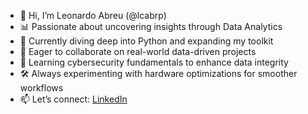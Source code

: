 - 👋 Hi, I’m Leonardo Abreu (@lcabrp)  
- 📊 Passionate about uncovering insights through Data Analytics  
- 🐍 Currently diving deep into Python and expanding my toolkit  
- 🤝 Eager to collaborate on real-world data-driven projects  
- 🔐 Learning cybersecurity fundamentals to enhance data integrity  
- 🛠️ Always experimenting with hardware optimizations for smoother workflows   
- 📫 Let’s connect: [LinkedIn](https://www.linkedin.com/in/lcabr/)
<!---
lcabrp/lcabrp is a ✨ special ✨ repository because its `README.md` (this file) appears on your GitHub profile.
You can click the Preview link to take a look at your changes.
--->
